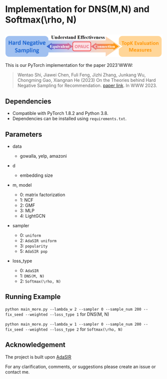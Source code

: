 # Implementation for DNS(M,N) and Softmax(\rho, N)
<h2 align="center">
  <img align="center"  src="./fig/relationship_1.png" alt="The Relationship between Hard Negative Sampling and TopK metrics">
</h2>

This is our PyTorch implementation for the paper 2023'WWW:

> Wentao Shi, Jiawei Chen, Fuli Feng, Jizhi Zhang, Junkang Wu, Chongming Gao, Xiangnan He (2023) On the Theories behind Hard Negative Sampling for Recommendation.
[paper link](https://arxiv.org/abs/2302.03472). In WWW 2023.


## Dependencies

- Compatible with PyTorch 1.8.2 and Python 3.8.
- Dependencies can be installed using `requirements.txt`.
## Parameters
+ data
    + gowalla, yelp, amazoni
+ d
    + embedding size
+ m, model
    + 0: matrix factorization
    + 1: NCF
    + 2: GMF
    + 3: MLP
    + 4: LightGCN
+ sampler
    + 0: `uniform`
    + 2: `AdaSIR uniform`
    + 3: `popularity`
    + 5: `AdaSIR pop`
    
+ loss_type
    + 0: `AdaSIR`
    + 1: `DNS(M, N)`
    + 2: `Softmax(\rho, N)`

## Running Example

`python main_more.py --lambda_w 2 --sampler 0 --sample_num 200 --fix_seed --weighted --loss_type 1` for DNS(M, N)

`python main_more.py --lambda_w 1 --sampler 0 --sample_num 200 --fix_seed --weighted --loss_type 2` for `Softmax(\rho, N)`



## Acknowledgement
The project is built upon [AdaSIR](https://github.com/HERECJ/AdaSIR)


For any clarification, comments, or suggestions please create an issue or contact me.

